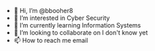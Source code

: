 - 👋 Hi, I’m @bbooher8
- 👀 I’m interested in Cyber Security
- 🌱 I’m currently learning Information Systems
- 💞️ I’m looking to collaborate on I don't know yet
- 📫 How to reach me email

<!---
bbooher8/bbooher8 is a ✨ special ✨ repository because its `README.md` (this file) appears on your GitHub profile.
You can click the Preview link to take a look at your changes.
--->
